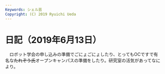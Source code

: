 ```yaml
---
Keywords: シェル芸
Copyright: (C) 2019 Ryuichi Ueda
---
```


# 日記（2019年6月13日） 

　ロボット学会の申し込みの準備でごにょごにょしたり、とってもOCですで有名な~~たれぞう氏~~オープンキャンパスの準備をしたり。研究室の活気があってなにより。

